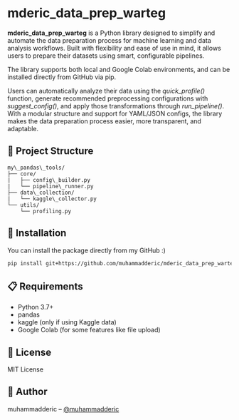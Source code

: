 # mderic_data_prep_warteg

**mderic_data_prep_warteg** is a Python library designed to simplify and automate the data preparation process for machine learning and data analysis workflows. Built with flexibility and ease of use in mind, it allows users to prepare their datasets using smart, configurable pipelines. 

The library supports both local and Google Colab environments, and can be installed directly from GitHub via pip. 

Users can automatically analyze their data using the *quick_profile()* function, generate recommended preprocessing configurations with *suggest_config()*, and apply those transformations through *run_pipeline()*. With a modular structure and support for YAML/JSON configs, the library makes the data preparation process easier, more transparent, and adaptable.


## 🧱 Project Structure

```
my\_pandas\_tools/
├── core/
|   ├── config\_builder.py
|   └── pipeline\_runner.py
├── data\_collection/
|   └── kaggle\_collector.py
└── utils/
    └── profiling.py
```


## 🚀 Installation
You can install the package directly from my GitHub :)

```bash
pip install git+https://github.com/muhammadderic/mderic_data_prep_warteg.git
```


## 📋 Requirements
* Python 3.7+
* pandas
* kaggle (only if using Kaggle data)
* Google Colab (for some features like file upload)


## 📄 License
MIT License


## 👤 Author
muhammadderic – [@muhammadderic](https://github.com/muhammadderic)